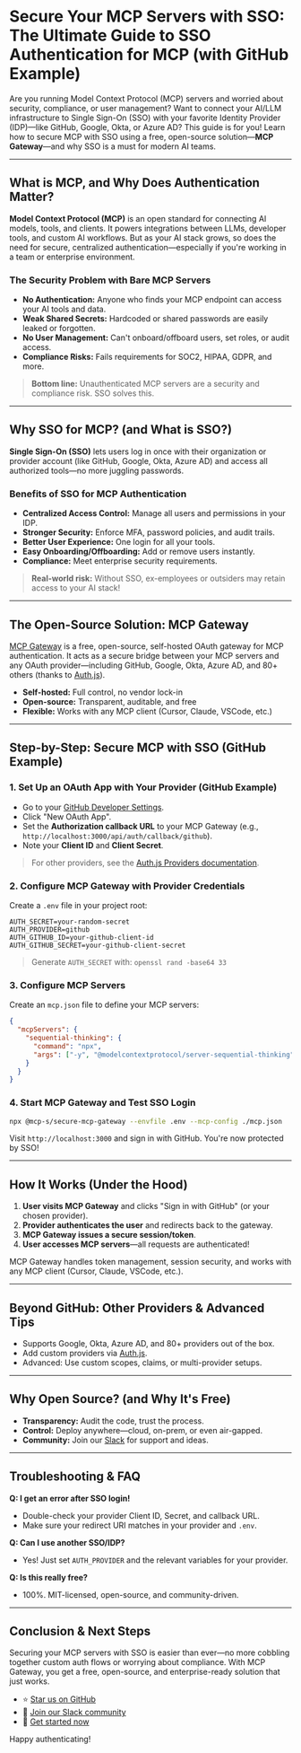 # Secure Your MCP Servers with SSO: The Ultimate Guide to SSO Authentication for MCP (with GitHub Example)

Are you running Model Context Protocol (MCP) servers and worried about security, compliance, or user management? Want to connect your AI/LLM infrastructure to Single Sign-On (SSO) with your favorite Identity Provider (IDP)—like GitHub, Google, Okta, or Azure AD? This guide is for you! Learn how to secure MCP with SSO using a free, open-source solution—**MCP Gateway**—and why SSO is a must for modern AI teams.

---

## What is MCP, and Why Does Authentication Matter?

**Model Context Protocol (MCP)** is an open standard for connecting AI models, tools, and clients. It powers integrations between LLMs, developer tools, and custom AI workflows. But as your AI stack grows, so does the need for secure, centralized authentication—especially if you're working in a team or enterprise environment.

### The Security Problem with Bare MCP Servers

- **No Authentication:** Anyone who finds your MCP endpoint can access your AI tools and data.
- **Weak Shared Secrets:** Hardcoded or shared passwords are easily leaked or forgotten.
- **No User Management:** Can't onboard/offboard users, set roles, or audit access.
- **Compliance Risks:** Fails requirements for SOC2, HIPAA, GDPR, and more.

> **Bottom line:** Unauthenticated MCP servers are a security and compliance risk. SSO solves this.

---

## Why SSO for MCP? (and What is SSO?)

**Single Sign-On (SSO)** lets users log in once with their organization or provider account (like GitHub, Google, Okta, Azure AD) and access all authorized tools—no more juggling passwords.

### Benefits of SSO for MCP Authentication

- **Centralized Access Control:** Manage all users and permissions in your IDP.
- **Stronger Security:** Enforce MFA, password policies, and audit trails.
- **Better User Experience:** One login for all your tools.
- **Easy Onboarding/Offboarding:** Add or remove users instantly.
- **Compliance:** Meet enterprise security requirements.

> **Real-world risk:** Without SSO, ex-employees or outsiders may retain access to your AI stack!

---

## The Open-Source Solution: MCP Gateway

[MCP Gateway](https://github.com/webrix-ai/mcp-gateway) is a free, open-source, self-hosted OAuth gateway for MCP authentication. It acts as a secure bridge between your MCP servers and any OAuth provider—including GitHub, Google, Okta, Azure AD, and 80+ others (thanks to [Auth.js](https://authjs.dev)).

- **Self-hosted:** Full control, no vendor lock-in
- **Open-source:** Transparent, auditable, and free
- **Flexible:** Works with any MCP client (Cursor, Claude, VSCode, etc.)

---

## Step-by-Step: Secure MCP with SSO (GitHub Example)

### 1. Set Up an OAuth App with Your Provider (GitHub Example)

- Go to your [GitHub Developer Settings](https://github.com/settings/developers).
- Click "New OAuth App".
- Set the **Authorization callback URL** to your MCP Gateway (e.g., `http://localhost:3000/api/auth/callback/github`).
- Note your **Client ID** and **Client Secret**.

> For other providers, see the [Auth.js Providers documentation](https://authjs.dev/reference/core/providers/).

### 2. Configure MCP Gateway with Provider Credentials

Create a `.env` file in your project root:

```env
AUTH_SECRET=your-random-secret
AUTH_PROVIDER=github
AUTH_GITHUB_ID=your-github-client-id
AUTH_GITHUB_SECRET=your-github-client-secret
```

> Generate `AUTH_SECRET` with: `openssl rand -base64 33`

### 3. Configure MCP Servers

Create an `mcp.json` file to define your MCP servers:

```json
{
  "mcpServers": {
    "sequential-thinking": {
      "command": "npx",
      "args": ["-y", "@modelcontextprotocol/server-sequential-thinking"]
    }
  }
}
```

### 4. Start MCP Gateway and Test SSO Login

```bash
npx @mcp-s/secure-mcp-gateway --envfile .env --mcp-config ./mcp.json
```

Visit `http://localhost:3000` and sign in with GitHub. You're now protected by SSO!

---

## How It Works (Under the Hood)

1. **User visits MCP Gateway** and clicks "Sign in with GitHub" (or your chosen provider).
2. **Provider authenticates the user** and redirects back to the gateway.
3. **MCP Gateway issues a secure session/token**.
4. **User accesses MCP servers**—all requests are authenticated!

MCP Gateway handles token management, session security, and works with any MCP client (Cursor, Claude, VSCode, etc.).

---

## Beyond GitHub: Other Providers & Advanced Tips

- Supports Google, Okta, Azure AD, and 80+ providers out of the box.
- Add custom providers via [Auth.js](https://authjs.dev/reference/core/providers/).
- Advanced: Use custom scopes, claims, or multi-provider setups.

---

## Why Open Source? (and Why It's Free)

- **Transparency:** Audit the code, trust the process.
- **Control:** Deploy anywhere—cloud, on-prem, or even air-gapped.
- **Community:** Join our [Slack](https://join.slack.com/t/mcp-s/shared_invite/zt-388bm69k5-dACbMA5AwLKhNkdg4GwzLQ) for support and ideas.

---

## Troubleshooting & FAQ

**Q: I get an error after SSO login!**

- Double-check your provider Client ID, Secret, and callback URL.
- Make sure your redirect URI matches in your provider and `.env`.

**Q: Can I use another SSO/IDP?**

- Yes! Just set `AUTH_PROVIDER` and the relevant variables for your provider.

**Q: Is this really free?**

- 100%. MIT-licensed, open-source, and community-driven.

---

## Conclusion & Next Steps

Securing your MCP servers with SSO is easier than ever—no more cobbling together custom auth flows or worrying about compliance. With MCP Gateway, you get a free, open-source, and enterprise-ready solution that just works.

- ⭐ [Star us on GitHub](https://github.com/webrix-ai/mcp-gateway)
- 💬 [Join our Slack community](https://join.slack.com/t/mcp-s/shared_invite/zt-388bm69k5-dACbMA5AwLKhNkdg4GwzLQ)
- 🚀 [Get started now](https://github.com/webrix-ai/mcp-gateway)

Happy authenticating!
